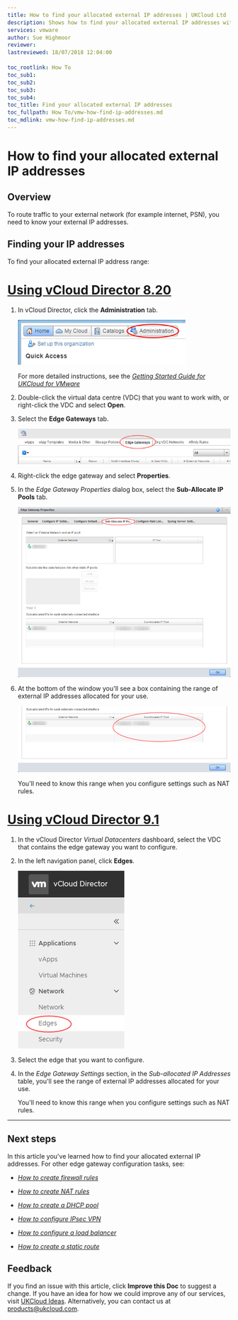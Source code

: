 ```yaml
---
title: How to find your allocated external IP addresses | UKCloud Ltd
description: Shows how to find your allocated external IP addresses within vCloud Director
services: vmware
author: Sue Highmoor
reviewer:
lastreviewed: 18/07/2018 12:04:00

toc_rootlink: How To
toc_sub1:
toc_sub2:
toc_sub3:
toc_sub4:
toc_title: Find your allocated external IP addresses
toc_fullpath: How To/vmw-how-find-ip-addresses.md
toc_mdlink: vmw-how-find-ip-addresses.md
---
```


# How to find your allocated external IP addresses

## Overview

To route traffic to your external network (for example internet, PSN), you need to know your  external IP addresses.

## Finding your IP addresses

To find your allocated external IP address range:

# [Using vCloud Director 8.20](#tab/tabid-1)

1. In vCloud Director, click the **Administration** tab.

    ![Administration tab in vCloud Director](images/vmw-vcd-tab-admin.png)

    For more detailed instructions, see the [*Getting Started Guide for UKCloud for VMware*](vmw-gs.md)

2. Double-click the virtual data centre (VDC) that you want to work with, or right-click the VDC and select **Open**.

3. Select the **Edge Gateways** tab.

    ![Edge Gateways tab](images/vmw-vcd-tab-edge-gateways.png)

4. Right-click the edge gateway and select **Properties**.

5. In the *Edge Gateway Properties* dialog box, select the **Sub-Allocate IP Pools** tab.

    ![Sub-Allocate IP Pools tab](images/vmw-vcd-tab-suballocate-ip-pools.png)

6. At the bottom of the window you'll see a box containing the range of external IP addresses allocated for your use.

    ![Allocated external IP addresses](images/vmw-vcd-allocated-ip-addresses.png)

    You'll need to know this range when you configure settings such as NAT rules.

# [Using vCloud Director 9.1](#tab/tabid-2)

1. In the vCloud Director *Virtual Datacenters* dashboard, select the VDC that contains the edge gateway you want to configure.

2. In the left navigation panel, click **Edges**.

    ![Edges menu option in vCloud Director](images/vmw-vcd91-mnu-edges.png)

3. Select the edge that you want to configure.

4. In the *Edge Gateway Settings* section, in the *Sub-allocated IP Addresses* table, you'll see the range of external IP addresses allocated for your use.

    You'll need to know this range when you configure settings such as NAT rules.

***

## Next steps

In this article you've learned how to find your allocated external IP addresses. For other edge gateway configuration tasks, see:

- [*How to create firewall rules*](vmw-how-create-firewall-rules.md)

- [*How to create NAT rules*](vmw-how-create-nat-rules.md)

- [*How to create a DHCP pool*](vmw-how-create-dhcp-pool.md)

- [*How to configure IPsec VPN*](vmw-how-configure-ipsec-vpn.md)

- [*How to configure a load balancer*](vmw-how-configure-load-balancer.md)

- [*How to create a static route*](vmw-how-create-static-route.md)

## Feedback

If you find an issue with this article, click **Improve this Doc** to suggest a change. If you have an idea for how we could improve any of our services, visit [UKCloud Ideas](https://ideas.ukcloud.com). Alternatively, you can contact us at <products@ukcloud.com>.
